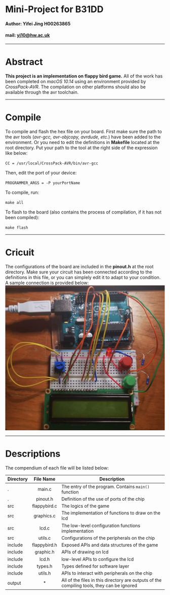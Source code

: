 # Mini-Project for B31DD
#### Author: Yifei Jing H00263865
#### mail: yj10@hw.ac.uk

------
# Abstract

**This project is an implementation on flappy bird game.**
All of the work has been completed on *macOS 10.14* using an environment provided by *CrossPack-AVR*. The compilation on other platforms should also be available through the avr toolchain.

-----
# Compile

To compile and flash the hex file on your board. First make sure the path to the avr tools (*avr-gcc, avr-objcopy, avrdude, etc.*) have been added to the environment. Or you need to edit the definitions in **Makefile** located at the root directory. Put your path to the tool at the right side of the expression like below:

`CC = /usr/local/CrossPack-AVR/bin/avr-gcc`

Then, edit the port of your device:

`PROGRAMMER_ARGS = -P yourPortName`

To compile, run:

`make all`

To flash to the board (also contains the process of compilation, if it has not been compiled):

`make flash`

------
# Cricuit
The configurations of the board are included in the **pinout.h** at the root directory. Make sure your circuit has been connected according to the definitions in this file, or you can simplely edit it to adapt to your condition.
A sample connection is provided below:
![Sample circuit](img/circuit.png)

-----
# Descriptions
The compendium of each file will be listed below:

Directory|File Name|Description
--|:--:|--
.|main.c|The entry of the program. Contains `main()` function
.|pinout.h|Definition of the use of ports of the chip
src|flappybird.c|The logics of the game
src|graphics.c|The implementation of functions to draw on the lcd
src|lcd.c|The low-level configuration functions implementation
src|utils.c|Configurations of the peripherals on the chip
include|flappybird.h|Exposed APIs and data structures of the game
include|graphic.h|APIs of drawing on lcd
include|lcd.h|low-level APIs to configure the lcd
include|types.h|Types defined for software layer
include|utils.h|APIs to interact with peripherals on the chip
output|*|All of the files in this directory are outputs of the compiling tools, they can be ignored